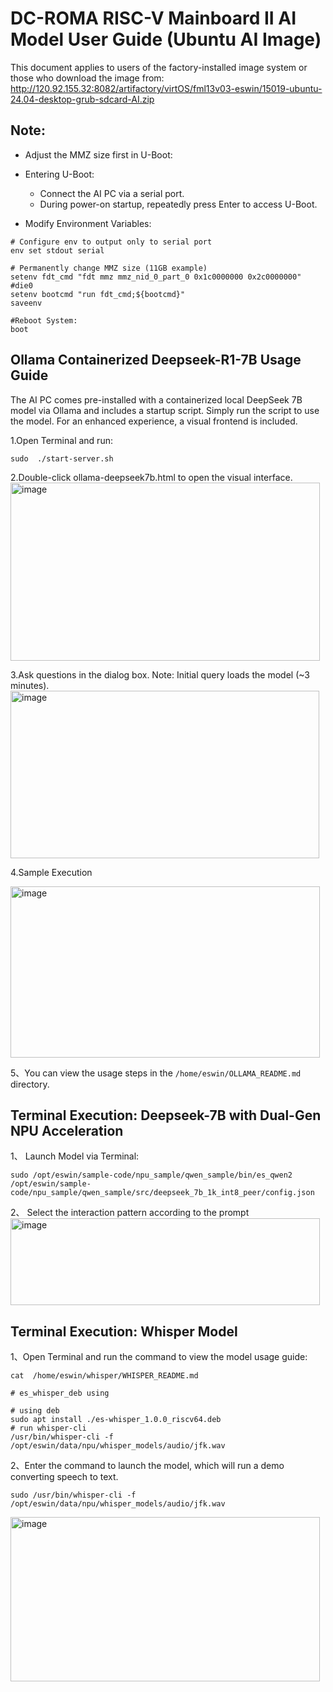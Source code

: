 # DC-ROMA RISC-V Mainboard II AI Model User Guide (Ubuntu AI Image)

This document applies to users of the factory-installed image system or those who download the image from:
http://120.92.155.32:8082/artifactory/virtOS/fml13v03-eswin/15019-ubuntu-24.04-desktop-grub-sdcard-AI.zip

## Note:
- Adjust the MMZ size first in U-Boot:

- Entering U-Boot:
  - Connect the AI PC via a serial port.
  - During power-on startup, repeatedly press Enter to access U-Boot.


- Modify Environment Variables:

```
# Configure env to output only to serial port 
env set stdout serial 

# Permanently change MMZ size (11GB example)
setenv fdt_cmd "fdt mmz mmz_nid_0_part_0 0x1c0000000 0x2c0000000"    #die0
setenv bootcmd "run fdt_cmd;${bootcmd}"
saveenv

#Reboot System:
boot
```


## Ollama Containerized Deepseek-R1-7B Usage Guide
The AI PC comes pre-installed with a containerized local DeepSeek 7B model via Ollama and includes a startup script. Simply run the script to use the model. For an enhanced experience, a visual frontend is included.

1.Open Terminal and run:
```
sudo  ./start-server.sh
```

2.Double-click ollama-deepseek7b.html to open the visual interface.
<img width="495" height="285" alt="image" src="https://github.com/user-attachments/assets/b698d119-d7a8-4a40-bc0d-346180abdc34" />



3.Ask questions in the dialog box. Note: Initial query loads the model (~3 minutes).
<img width="494" height="268" alt="image" src="https://github.com/user-attachments/assets/5e090434-52d0-4c3d-95ba-bc6e37921198" />


4.Sample Execution

<img width="495" height="274" alt="image" src="https://github.com/user-attachments/assets/98157c40-ec03-434c-8f5a-2b8219e0b8f0" />



5、You can view the usage steps in the ```/home/eswin/OLLAMA_README.md``` directory.



## Terminal Execution: Deepseek-7B with Dual-Gen NPU Acceleration
1、 Launch Model via Terminal:
```
sudo /opt/eswin/sample-code/npu_sample/qwen_sample/bin/es_qwen2 /opt/eswin/sample-code/npu_sample/qwen_sample/src/deepseek_7b_1k_int8_peer/config.json
```

2、 Select the interaction pattern according to the prompt
<img width="495" height="139" alt="image" src="https://github.com/user-attachments/assets/6a2bdd62-e30a-496c-b307-d75128e972a3" />



## Terminal Execution: Whisper Model
1、Open Terminal and run the command to view the model usage guide:
```
cat  /home/eswin/whisper/WHISPER_README.md

# es_whisper_deb using

# using deb
sudo apt install ./es-whisper_1.0.0_riscv64.deb
# run whisper-cli
/usr/bin/whisper-cli -f /opt/eswin/data/npu/whisper_models/audio/jfk.wav
```

2、Enter the command to launch the model, which will run a demo converting speech to text.
```
sudo /usr/bin/whisper-cli -f /opt/eswin/data/npu/whisper_models/audio/jfk.wav
```
<img width="495" height="263" alt="image" src="https://github.com/user-attachments/assets/2509a009-9b18-4525-8c48-d2c0404fdfa2" />










